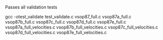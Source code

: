 Passes all validation tests

gcc -otest_validate test_validate.c vsop87_full.c vsop87a_full.c vsop87b_full.c vsop87c_full.c vsop87d_full.c vsop87e_full.c vsop87a_full_velocities.c vsop87b_full_velocities.c vsop87c_full_velocities.c vsop87d_full_velocities.c vsop87e_full_velocities.c